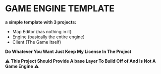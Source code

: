 # GAME ENGINE TEMPLATE

**a simple template with 3 projects:**
* Map Editor (has nothing in it)
* Engine (basically the entire engine)
* Client (The Game Itself)

**Do Whatever You Want Just Keep My License In The Project**

⚠️ **This Project Should Provide A base Layer To Build Off of And Is Not A Game Engine** ⚠️
